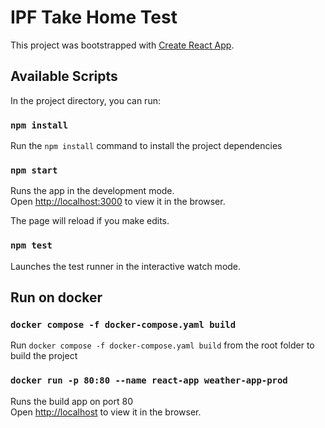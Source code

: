 # IPF Take Home Test

This project was bootstrapped with [Create React App](https://github.com/facebook/create-react-app).

## Available Scripts

In the project directory, you can run:

### `npm install`

Run the `npm install` command to install the project dependencies

### `npm start`

Runs the app in the development mode.\
Open [http://localhost:3000](http://localhost:3000) to view it in the browser.

The page will reload if you make edits.

### `npm test`

Launches the test runner in the interactive watch mode.

## Run on docker

### `docker compose -f docker-compose.yaml build`

Run `docker compose -f docker-compose.yaml build` from the root folder to build the project

### `docker run -p 80:80 --name react-app weather-app-prod`

Runs the build app on port 80 \
Open [http://localhost](http://localhost) to view it in the browser.
